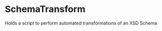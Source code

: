 SchemaTransform
===============

Holds a script to perform automated transformations of an XSD Schema
